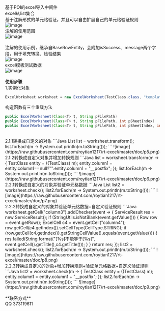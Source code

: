 基于POI的excel导入中间件<br>
excel转list集合<br>
基于注解形式的单元格验证，并且可以自由扩展自己的单元格验证规则<br>
![image](https://raw.githubusercontent.com/roytian1217/rt-excel/master/doc/p3.png)<br>
注解的使用范围<br>
![image](https://raw.githubusercontent.com/roytian1217/rt-excel/master/doc/p2.png)<br>
<br>
注解的使用示例，继承自BaseRowEntity，会附加isSuccess、message两个字段，用于填充转换、检验结果<br>
![image](https://raw.githubusercontent.com/roytian1217/rt-excel/master/doc/p4.png)<br>
excel模板测试数据<br>
![image](https://raw.githubusercontent.com/roytian1217/rt-excel/master/doc/p1.png)<br>
<br>
**使用步骤**<br>
1.实例化对象<br>
```Java
ExcelWorksheet worksheet = new ExcelWorksheet(TestClass.class, "template.xls");
```
构造函数有三个重载方法
```Java
public ExcelWorksheet(Class<T> t, String pFilePath)
public ExcelWorksheet(Class<T> t, String pFilePath, int pSheetIndex)
public ExcelWorksheet(Class<T> t, String pFilePath, int pSheetIndex, int pTitleRowIndex)
```
<br>
2.1.1转换成自定义的对象
```Java
List<TestClass> list = worksheet.transform();
list.forEach(m -> System.out.println(m.toString()));
```
![image](https://raw.githubusercontent.com/roytian1217/rt-excel/master/doc/p5.png)<br>
2.1.2转换成自定义对象并增加转换规则
```Java
list = worksheet.transform(m -> {
	TestClass entity = ((TestClass) m);
	entity.column1 = entity.column1==null?"":entity.column1 + "__postfix";
});
list.forEach(m -> System.out.println(m.toString()));
```
![image](https://raw.githubusercontent.com/roytian1217/rt-excel/master/doc/p6.png)<br>
2.2.1转换成自定义的对象并验证单元格数据
```Java
List<TestClass> list2 = worksheet.check();
list2.forEach(m -> System.out.println(m.toString()));
```
![image](https://raw.githubusercontent.com/roytian1217/rt-excel/master/doc/p7.png)<br>
2.2.2转换成自定义的对象并验证单元格数据+自定义验证规则
```Java
worksheet.getCell("column3").addChecker(event -> {
	ServiceResult res = new ServiceResult();
	if (StringUtils.isNotBlank(event.getValue())) {
		Row row = event.getRow();
		ExcelCell c4 = event.getCell("column4");
		row.getCell(c4.getIndex()).setCellType(CellType.STRING);
		if (row.getCell(c4.getIndex()).getStringCellValue().equals(event.getValue())) {
			res.failed(String.format("[%s]不能等于[%s]", event.getCell().getTitle(),c4.getTitle()));
		}
	}
	return res;
});
list2 = worksheet.check();
list2.forEach(m -> System.out.println(m.toString()));
```
![image](https://raw.githubusercontent.com/roytian1217/rt-excel/master/doc/p8.png)<br>
2.2.3转换成自定义的对象+增加转换规则+验证单元格数据+自定义验证规则
```Java
list2 = worksheet.check(m -> {
	TestClass entity = ((TestClass) m);
	entity.column1 = entity.column1 + "__postfix";
});
list2.forEach(m -> System.out.println(m.toString()));
```
![image](https://raw.githubusercontent.com/roytian1217/rt-excel/master/doc/p9.png)<br>
<br>
**联系方式**<br>
QQ 373119611
